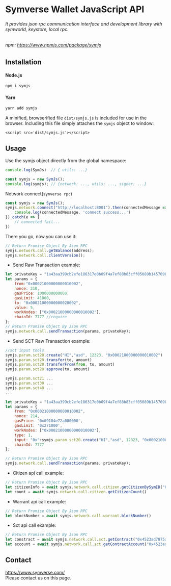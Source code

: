 # Symverse Wallet JavaScript API
###### It provides json rpc communication interface and development library with symworld, keystore, local rpc.
###### npm: https://www.npmjs.com/package/symjs

## Installation
#### Node.js
```javascript
npm i symjs
```

#### Yarn
```javascript
yarn add symjs
```

A minified, browserified file `dist/symjs.js` is included for use in the browser. Including this file simply attaches the `symjs` object to window:
```$xslt
<script src='dist/symjs.js'></script>
```

## Usage
Use the symjs object directly from the global namespace:
```javascript
console.log(SymJs)  // { utils: ...} 

const symjs = new SymJs();
console.log(symjs); // {network: ..., utils: ..., signer: ...} 
````
Network connect(`symverse rpc`)
```javascript
const symjs = new SymJs();
symjs.network.connect("http://localhost:8001").then(connectedMessage => {
    console.log(connectedMessage, 'connect success...')
}).catch(e => {
    // connected fail...
})
```

There you go, now you can use it:
```javascript
// Return Promise Object By Json RPC   
symjs.network.call.getBalance(address); 
symjs.network.call.clientVersion();
```

-  Send Raw Transaction example:

```javascript
let privateKey = "1a43aa399cb2efe186317e0b09f4a7ef88b83cff05089b145709881bf4db3a20"
let params = {
    from:"0x00021000000000010002",
    nonce: 210,
    gasPrice: 1000000000000,
    gasLimit: 41000,
    to: "0x00021000000000020002",
    value: 5,
    workNodes: ["0x00021000000000010002"],
    chainId: 7777 //require
};
// Return Promise Object By Json RPC   
symjs.network.call.sendTransaction(params, privateKey);
```

-  Send SCT Raw Transaction example:

```javascript
//sct input tools
symjs.param.sct20.create("HI","asd", 12323, "0x00021000000000010002")
symjs.param.sct20.transfer(to, amount)
symjs.param.sct20.transferFrom(from, to, amount)
symjs.param.sct20.approve(to, amount)

symjs.param.sct21 ...
symjs.param.sct30 ...
symjs.param.sct40 ...
...
````

```javascript
let privateKey = "1a43aa399cb2efe186317e0b09f4a7ef88b83cff05089b145709881bf4db3a20"
let params = {
    from: "0x00021000000000010002",
    nonce: 214,
    gasPrice: '0x09184e72a000000',
    gasLimit: '0x271000',
    workNodes: ["0x00021000000000010002"],
    type: 1,
    input: "0x"+symjs.param.sct20.create("HI","asd", 12323, "0x00021000000000010002").raw(),
    chainId: 7777
};

// Return Promise Object By Json RPC   
symjs.network.call.sendTransaction(params, privateKey);
```

-  Citizen api call example: 

```javascript
// Return Promise Object By Json RPC   
let citizenInfo = await symjs.network.call.citizen.getCitizenBySymID("0x00021000000000010002")
let count = await symjs.network.call.citizen.getCitizenCount()
```

-  Warrant api call example: 

```javascript
// Return Promise Object By Json RPC   
let blockNumber = await symjs.network.call.warrant.blockNumber()
```

-  Sct api call example: 

```javascript
// Return Promise Object By Json RPC   
let constract = await symjs.network.call.sct.getContract("0x4523ad7875a9c41e9629")
let account = await symjs.network.call.sct.getContractAccount("0x4523ad7875a9c41e9629", "0x00021000000000010002")
```


## Contact
<https://www.symverse.com/><br> Please contact us on this page.
